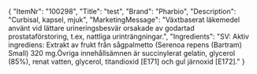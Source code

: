{
  "ItemNr": "100298",
  "Title": "test",
  "Brand": "Pharbio",
  "Description": "Curbisal, kapsel, mjuk",
  "MarketingMessage": "Växtbaserat läkemedel använt vid lättare urineringsbesvär orsakade av godartad prostataförstoring, t.ex, nattliga urinträngningar.",
  "Ingredients": "SV: Aktiv ingrediens: Extrakt av frukt från sågpalmetto (Serenoa repens (Bartram) Small) 320 mg.Övriga innehållsämnen är succinylerat gelatin, glycerol (85%), renat vatten, glycerol, titandioxid [E171] och gul järnoxid [E172]."
}